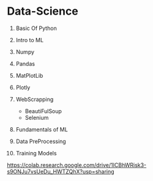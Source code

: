 # Data-Science

1. Basic Of Python
2. Intro to ML
3. Numpy
4. Pandas
5. MatPlotLib
6. Plotly
7. WebScrapping
    * BeautiFulSoup
    * Selenium

8. Fundamentals of ML
9. Data PreProcessing
10. Training Models 


https://colab.research.google.com/drive/1ICBhWRisk3-s9ONJu7vsUeDu_HWTZQhX?usp=sharing
